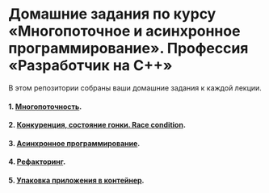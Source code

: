 # Домашние задания по курсу «Многопоточное и асинхронное программирование». Профессия «Разработчик на С++»

В этом репозитории собраны ваши домашние задания к каждой лекции.

#### 1. [Многопоточность](https://github.com/NewStudentOk/HWmap/tree/main/Less_1).
#### 2. [Конкуренция, состояние гонки. Race condition](02).
#### 3. [Асинхронное программирование](03).
#### 4. [Рефакторинг](04).
#### 5. [Упаковка приложения в контейнер](05).

